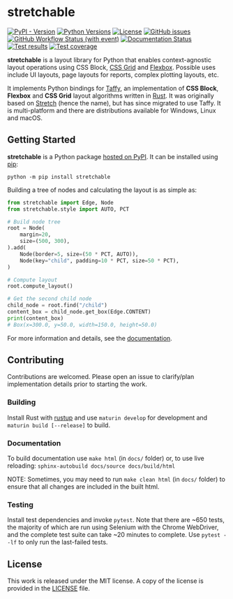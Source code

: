# stretchable

[![PyPI - Version](https://img.shields.io/pypi/v/stretchable)](https://pypi.org/project/stretchable/)
[![Python Versions](https://img.shields.io/pypi/pyversions/stretchable)](https://www.python.org)
[![License](https://img.shields.io/github/license/mortencombat/stretchable?color=blue)](https://github.com/mortencombat/stretchable/blob/main/LICENSE)
[![GitHub issues](https://img.shields.io/github/issues/mortencombat/stretchable?logo=github)](https://github.com/mortencombat/stretchable/issues)
[![GitHub Workflow Status (with event)](https://img.shields.io/github/actions/workflow/status/mortencombat/stretchable/build-publish.yml?logo=github)](https://github.com/mortencombat/stretchable/actions/workflows/build-publish.yml)
[![Documentation Status](https://readthedocs.org/projects/stretchable/badge/?version=latest)](https://stretchable.readthedocs.io/en/latest/?badge=latest)
[![Test results](https://gist.githubusercontent.com/mortencombat/901f1f1190ba5aff13164ede9d4c249f/raw/5aa957027330c7ea739a97ee1319226883ed0734/stretchable-tests.svg)](https://github.com/mortencombat/stretchable/actions/workflows/test.yml)
[![Test coverage](https://gist.githubusercontent.com/mortencombat/b121474745d15f92a295a0bdd7497529/raw/c1e5ec0253129c9f25ba2ba76c79ce5557fdbad3/stretchable-coverage.svg)](https://github.com/mortencombat/stretchable/actions/workflows/test.yml)

**stretchable** is a layout library for Python that enables context-agnostic layout operations using CSS Block, [CSS Grid](https://css-tricks.com/snippets/css/complete-guide-grid/) and [Flexbox](https://css-tricks.com/snippets/css/a-guide-to-flexbox/). Possible uses include UI layouts, page layouts for reports, complex plotting layouts, etc.

It implements Python bindings for [Taffy](https://github.com/dioxuslabs/taffy), an implementation of **CSS Block**, **Flexbox** and **CSS Grid** layout algorithms written in [Rust](https://www.rust-lang.org/). It was originally based on [Stretch](https://vislyhq.github.io/stretch/) (hence the name), but has since migrated to use Taffy. It is multi-platform and there are distributions available for Windows, Linux and macOS.

## Getting Started

**stretchable** is a Python package [hosted on PyPI](https://pypi.org/project/stretchable/). It can be installed using [pip](https://pip.pypa.io/en/stable/):

```console
python -m pip install stretchable
```

Building a tree of nodes and calculating the layout is as simple as:

```python
from stretchable import Edge, Node
from stretchable.style import AUTO, PCT

# Build node tree
root = Node(
    margin=20,
    size=(500, 300),
).add(
    Node(border=5, size=(50 * PCT, AUTO)),
    Node(key="child", padding=10 * PCT, size=50 * PCT),
)

# Compute layout
root.compute_layout()

# Get the second child node
child_node = root.find("/child")
content_box = child_node.get_box(Edge.CONTENT)
print(content_box)
# Box(x=300.0, y=50.0, width=150.0, height=50.0)

```

For more information and details, see the [documentation](https://stretchable.readthedocs.io/).

## Contributing

Contributions are welcomed. Please open an issue to clarify/plan implementation details prior to starting the work.

### Building

Install Rust with [rustup](https://rustup.rs/) and use `maturin develop` for development and `maturin build [--release]` to build.

### Documentation

To build documentation use `make html` (in `docs/` folder) or, to use live reloading: `sphinx-autobuild docs/source docs/build/html`

NOTE: Sometimes, you may need to run `make clean html` (in `docs/` folder) to ensure that all changes are included in the built html.

### Testing

Install test dependencies and invoke `pytest`. Note that there are ~650 tests, the majority of which are run using Selenium with the Chrome WebDriver, and the complete test suite can take ~20 minutes to complete. Use `pytest --lf` to only run the last-failed tests.

## License

This work is released under the MIT license. A copy of the license is provided in the [LICENSE](https://github.com/mortencombat/stretchable/blob/main/LICENSE) file.
